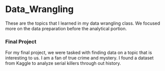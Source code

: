 # Data_Wrangling

These are the topics that I learned in my data wrangling class. We focused more on the data preparation before the analytical portion. 

### Final Project

For my final project, we were tasked with finding data on a topic that is interesting to us. I am a fan of true crime and mystery. I found a dataset from Kaggle to analyze serial killers through out history.

